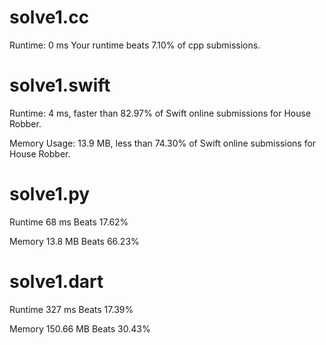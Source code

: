 # solve1.cc

Runtime: 0 ms Your runtime beats 7.10% of cpp submissions.

# solve1.swift

Runtime: 4 ms, faster than 82.97% of Swift online submissions for House Robber.

Memory Usage: 13.9 MB, less than 74.30% of Swift online submissions for House Robber.

# solve1.py

Runtime 68 ms Beats 17.62%

Memory 13.8 MB Beats 66.23%

# solve1.dart

Runtime 327 ms Beats 17.39%

Memory 150.66 MB Beats 30.43%
